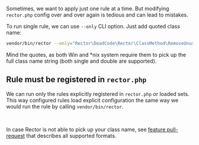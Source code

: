 Sometimes, we want to apply just one rule at a time. But modifying `rector.php` config over and over again is tedious and can lead to mistakes.

To run single rule, we can use `--only` CLI option. Just add quoted class name:

```bash
vendor/bin/rector --only="Rector\DeadCode\Rector\ClassMethod\RemoveUnusedPrivateMethodRector"
```

Mind the quotes, as both Win and *nix system require them to pick up the full class name string (both single and double are supported).

## Rule must be registered in `rector.php`

We can run only the rules explicitly registered in `rector.php` or loaded sets. This way configured rules load explicit configuration the same way we would run the rule by calling `vendor/bin/rector`.

<br>

In case Rector is not able to pick up your class name, see [feature pull-request](https://github.com/rectorphp/rector-src/pull/6441#issuecomment-2497474323) that describes all supported formats.
